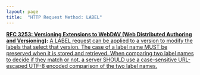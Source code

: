 ```yaml
---
layout: page
title:  "HTTP Request Method: LABEL"
---
```


**[RFC 3253: Versioning Extensions to WebDAV (Web Distributed Authoring and Versioning)](/specs/IETF/RFC/3253 "This document specifies a set of methods, headers, and resource types that define the WebDAV (Web Distributed Authoring and Versioning) versioning extensions to the HTTP/1.1 protocol. WebDAV versioning will minimize the complexity of clients that are capable of interoperating with a variety of versioning repository managers, to facilitate widespread deployment of applications capable of utilizing the WebDAV Versioning services. WebDAV versioning includes automatic versioning for versioning-unaware clients, version history management, workspace management, baseline management, activity management, and URL namespace versioning."):** [A LABEL request can be applied to a version to modify the labels that select that version. The case of a label name MUST be preserved when it is stored and retrieved. When comparing two label names to decide if they match or not, a server SHOULD use a case-sensitive URL-escaped UTF-8 encoded comparison of the two label names.](http://tools.ietf.org/html/rfc3253#section-8.2)

